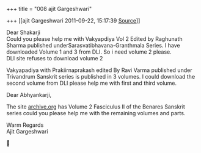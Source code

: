 +++
title = "008 ajit Gargeshwari"

+++
[[ajit Gargeshwari	2011-09-22, 15:17:39 [Source](https://groups.google.com/g/samskrita/c/GMcZyqF8pMk)]]



Dear Shakarji  
Could you please help me with Vakyapdiya Vol 2 Edited by Raghunath Sharma published underSarasvatibhavana-Granthmala Series. I have downloaded Volume 1 and 3 from DLI. So i need volume 2 please.  
DLI site refuses to download volume 2  
  
Vakyapadiya with Prakiirnaprakash edited By Ravi Varma published under Trivandrum Sanskrit series is published in 3 volumes. I could download the second volume from DLI please help me with first and third volume.  
  
Dear Abhyankarji,  
  
The site [archive.org](http://archive.org) has Volume 2 Fasciculus II of the Benares Sanskrit series could you please help me with the remaining volumes and parts.  
  
Warm Regards  
Ajit Gargeshwari



